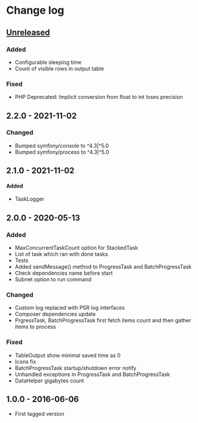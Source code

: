 # Change log

## [Unreleased][unreleased]
### Added
- Configurable sleeping time
- Count of visible rows in output table

### Fixed
- PHP Deprecated: Implicit conversion from float to int loses precision

## 2.2.0 - 2021-11-02
### Changed
- Bumped symfony/console to ^4.3|^5.0
- Bumped symfony/process to ^4.3|^5.0

## 2.1.0 - 2021-11-02
#### Added
- TaskLogger

## 2.0.0 - 2020-05-13
### Added
- MaxConcurrentTaskCount option for StackedTask
- List of task which ran with done tasks
- Tests
- Added sendMessage() method to ProgressTask and BatchProgressTask
- Check dependencies name before start
- Subnet option to run command

### Changed
- Custom log replaced with PSR log interfaces
- Composer dependencies update
- PrgressTask, BatchProgressTask first fetch items count and then gather items to process

### Fixed
- TableOutput show minimal saved time as 0
- Icons fix
- BatchProgressTask startup/shutdown error notify
- Unhandled exceptions in ProgressTask and BatchProgressTask
- DataHelper gigabytes count

## 1.0.0 - 2016-06-06
- First tagged version

[unreleased]: https://github.com/ricco24/parallel/compare/2.2.0...HEAD
[2.2.0]: https://github.com/ricco24/parallel/compare/2.1.0...2.2.0
[2.1.0]: https://github.com/ricco24/parallel/compare/2.0.0...2.1.0
[2.0.0]: https://github.com/ricco24/parallel/compare/1.0.0...2.0.0
[1.0.0]: https://github.com/ricco24/parallel/compare/984a8b517355aacb21db72f2750e699ddb49d280...1.0.0
